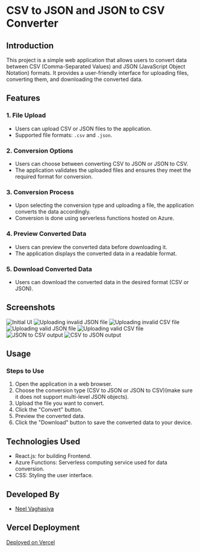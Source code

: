 # CSV to JSON and JSON to CSV Converter

## Introduction

This project is a simple web application that allows users to convert data between CSV (Comma-Separated Values) and JSON (JavaScript Object Notation) formats. It provides a user-friendly interface for uploading files, converting them, and downloading the converted data.

## Features

### 1. File Upload
- Users can upload CSV or JSON files to the application.
- Supported file formats: `.csv` and `.json`.

### 2. Conversion Options
- Users can choose between converting CSV to JSON or JSON to CSV.
- The application validates the uploaded files and ensures they meet the required format for conversion.

### 3. Conversion Process
- Upon selecting the conversion type and uploading a file, the application converts the data accordingly.
- Conversion is done using serverless functions hosted on Azure.

### 4. Preview Converted Data
- Users can preview the converted data before downloading it.
- The application displays the converted data in a readable format.

### 5. Download Converted Data
- Users can download the converted data in the desired format (CSV or JSON).

## Screenshots

![Initial UI](https://github.com/neel-03/Document-Converter/assets/96440861/899025c8-4f2a-4de7-baf1-e8aad1cb0ac7)
![Uploading invalid JSON file](https://github.com/neel-03/Document-Converter/assets/96440861/18a28a46-efa2-4a32-aacd-28476fc88a17)
![Uploading invalid CSV file](https://github.com/neel-03/Document-Converter/assets/96440861/0d7aab00-47f8-4c6b-9f74-3a9d65398796)
![Uploading valid JSON file](https://github.com/neel-03/Document-Converter/assets/96440861/1c1822d7-edd9-4349-a352-c25744721e34)
![Uploading valid CSV file](https://github.com/neel-03/Document-Converter/assets/96440861/d8c66c59-e8d8-431e-b6b2-65a053e50727)
![JSON to CSV output](https://github.com/neel-03/Document-Converter/assets/96440861/5d3e405c-56a6-4144-b2c4-f2e4c9bb7c2b)
![CSV to JSON output](https://github.com/neel-03/Document-Converter/assets/96440861/3a071eda-07d5-4065-9532-b35179b360cb)


## Usage

### Steps to Use
1. Open the application in a web browser.
2. Choose the conversion type (CSV to JSON or JSON to CSV)(make sure it does not support multi-level JSON objects).
3. Upload the file you want to convert.
4. Click the "Convert" button.
5. Preview the converted data.
6. Click the "Download" button to save the converted data to your device.

## Technologies Used

- React.js: for building Frontend.
- Azure Functions: Serverless computing service used for data conversion.
- CSS: Styling the user interface.

## Developed By

- [Neel Vaghasiya](https://www.linkedin.com/in/vneel/)

## Vercel Deployment

[Deployed on Vercel](https://document-converter.vercel.app/)
